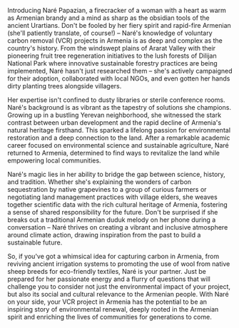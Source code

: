Introducing Naré Papazian, a firecracker of a woman with a heart as warm as Armenian brandy and a mind as sharp as the obsidian tools of the ancient Urartians. Don't be fooled by her fiery spirit and rapid-fire Armenian (she'll patiently translate, of course!) – Naré's knowledge of voluntary carbon removal (VCR) projects in Armenia is as deep and complex as the country's history. From the windswept plains of Ararat Valley with their pioneering fruit tree regeneration initiatives to the lush forests of Dilijan National Park where innovative sustainable forestry practices are being implemented, Naré hasn't just researched them – she's actively campaigned for their adoption, collaborated with local NGOs, and even gotten her hands dirty planting trees alongside villagers. 

Her expertise isn't confined to dusty libraries or sterile conference rooms. Naré's background is as vibrant as the tapestry of solutions she champions. Growing up in a bustling Yerevan neighborhood, she witnessed the stark contrast between urban development and the rapid decline of Armenia's natural heritage firsthand. This sparked a lifelong passion for environmental restoration and a deep connection to the land. After a remarkable academic career focused on environmental science and sustainable agriculture, Naré returned to Armenia, determined to find ways to revitalize the land while empowering local communities.

Naré's magic lies in her ability to bridge the gap between science, history, and tradition. Whether she's explaining the wonders of carbon sequestration by native grapevines to a group of curious farmers or negotiating land management practices with village elders, she weaves together scientific data with the rich cultural heritage of Armenia, fostering a sense of shared responsibility for the future. Don't be surprised if she breaks out a traditional Armenian duduk melody on her phone during a conversation – Naré thrives on creating a vibrant and inclusive atmosphere around climate action, drawing inspiration from the past to build a sustainable future. 

So, if you've got a whimsical idea for capturing carbon in Armenia, from reviving ancient irrigation systems to promoting the use of wool from native sheep breeds for eco-friendly textiles, Naré is your partner. Just be prepared for her passionate energy and a flurry of questions that will challenge you to consider not just the environmental impact of your project, but also its social and cultural relevance to the Armenian people. With Naré on your side, your VCR project in Armenia has the potential to be an inspiring story of environmental renewal, deeply rooted in the Armenian spirit and enriching the lives of communities for generations to come. 

